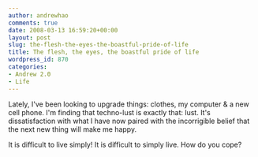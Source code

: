 ```yaml
---
author: andrewhao
comments: true
date: 2008-03-13 16:59:20+00:00
layout: post
slug: the-flesh-the-eyes-the-boastful-pride-of-life
title: The flesh, the eyes, the boastful pride of life
wordpress_id: 870
categories:
- Andrew 2.0
- Life
---
```


Lately, I've been looking to upgrade things: clothes, my computer & a new cell phone. I'm finding that techno-lust is exactly that: lust. It's dissatisfaction with what I have now paired with the incorrigible belief that the next new thing will make me happy.

It is difficult to live simply! It is difficult to simply live. How do you cope?

